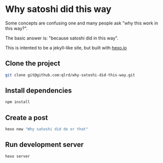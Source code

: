 # Why satoshi did this way

Some concepts are confusing one and many people ask "why this work in this way?". 

The basic answer is: "because satoshi did in this way".

This is intented to be a jekyll-like site, but built with [hexo.io](https://hexo.io/)

## Clone the project

```bash
git clone git@github.com:qlrd/why-satoshi-did-this-way.git
```

## Install dependencies

```bash
npm install
```

## Create a post

```bash
hexo new "Why satoshi did do or that"
```

## Run development server

```bash
hexo server
```


